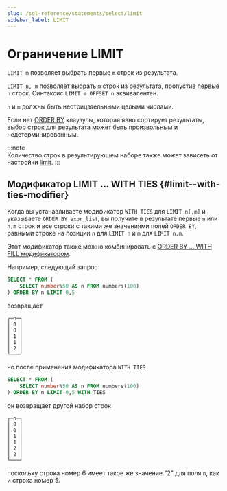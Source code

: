 ```yaml
---
slug: /sql-reference/statements/select/limit
sidebar_label: LIMIT
---
```



# Ограничение LIMIT

`LIMIT m` позволяет выбрать первые `m` строк из результата.

`LIMIT n, m` позволяет выбрать `m` строк из результата, пропустив первые `n` строк. Синтаксис `LIMIT m OFFSET n` эквивалентен.

`n` и `m` должны быть неотрицательными целыми числами.

Если нет [ORDER BY](../../../sql-reference/statements/select/order-by.md) клаузулы, которая явно сортирует результаты, выбор строк для результата может быть произвольным и недетерминированным.

:::note    
Количество строк в результирующем наборе также может зависеть от настройки [limit](../../../operations/settings/settings.md#limit).
:::

## Модификатор LIMIT ... WITH TIES {#limit--with-ties-modifier}

Когда вы устанавливаете модификатор `WITH TIES` для `LIMIT n[,m]` и указываете `ORDER BY expr_list`, вы получите в результате первые `n` или `n,m` строк и все строки с такими же значениями полей `ORDER BY`, равными строке на позиции `n` для `LIMIT n` и `m` для `LIMIT n,m`.

Этот модификатор также можно комбинировать с [ORDER BY ... WITH FILL модификатором](/sql-reference/statements/select/order-by#order-by-expr-with-fill-modifier).

Например, следующий запрос

``` sql
SELECT * FROM (
    SELECT number%50 AS n FROM numbers(100)
) ORDER BY n LIMIT 0,5
```

возвращает

``` text
┌─n─┐
│ 0 │
│ 0 │
│ 1 │
│ 1 │
│ 2 │
└───┘
```

но после применения модификатора `WITH TIES`

``` sql
SELECT * FROM (
    SELECT number%50 AS n FROM numbers(100)
) ORDER BY n LIMIT 0,5 WITH TIES
```

он возвращает другой набор строк

``` text
┌─n─┐
│ 0 │
│ 0 │
│ 1 │
│ 1 │
│ 2 │
│ 2 │
└───┘
```

поскольку строка номер 6 имеет такое же значение "2" для поля `n`, как и строка номер 5.

